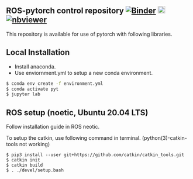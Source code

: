 ## ROS-pytorch control repository [![Binder](https://mybinder.org/badge_logo.svg)](https://mybinder.org/v2/gh/jjffkkgg/pytorch_practice/master) [<img src="https://jupyter.org/assets/main-logo.svg" height="20" title="JupyterLab">](https://mybinder.org/v2/gh/jjffkkgg/pytorch_practice/master?urlpath=lab) [![nbviewer](https://img.shields.io/badge/view%20on-nbviewer-brightgreen.svg)](http://nbviewer.jupyter.org/github/jjffkkgg/pytorch_practice/tree/master)

This repository is available for use of pytorch with following libraries.

## Local Installation

* Install anaconda.
* Use enviornment.yml to setup a new conda environment.

```bash
$ conda env create -f environment.yml
$ conda activate pyt
$ jupyter lab
```

## ROS setup (noetic, Ubuntu 20.04 LTS)

Follow installation guide in ROS neotic.

To setup the catkin, use following command in terminal. (python(3)-catkin-tools not working)
```
$ pip3 install --user git+https://github.com/catkin/catkin_tools.git
$ catkin init
$ catkin build
$ . ./devel/setup.bash
```